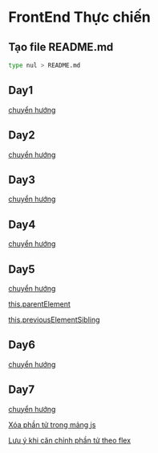 # FrontEnd Thực chiến

## Tạo file README.md 

```bash
type nul > README.md
```

## Day1 
[chuyển hướng](https://lamtienduong.github.io/FrontEndThucChien/Day1/index.html)

## Day2 
[chuyển hướng](https://lamtienduong.github.io/FrontEndThucChien/Day2/index.html)

## Day3 
[chuyển hướng](https://lamtienduong.github.io/FrontEndThucChien/Day3/index.html)

## Day4 
[chuyển hướng](https://lamtienduong.github.io/FrontEndThucChien/Day4/index.html)

## Day5 
[chuyển hướng](https://lamtienduong.github.io/FrontEndThucChien/Day5/index.html)

[this.parentElement](https://github.com/LamTienDuong/FrontEndThucChien/tree/main/Day5)

[this.previousElementSibling](https://github.com/LamTienDuong/FrontEndThucChien/tree/main/Day5)

## Day6
[chuyển hướng](https://lamtienduong.github.io/FrontEndThucChien/Day6/index.html)

## Day7
[chuyển hướng](https://lamtienduong.github.io/FrontEndThucChien/Day7/index.html)

[Xóa phần tử trong mảng js](https://github.com/LamTienDuong/FrontEndThucChien/tree/main/Day7)

[Lưu ý khi căn chỉnh phần tử theo flex](https://github.com/LamTienDuong/FrontEndThucChien/tree/main/Day7)